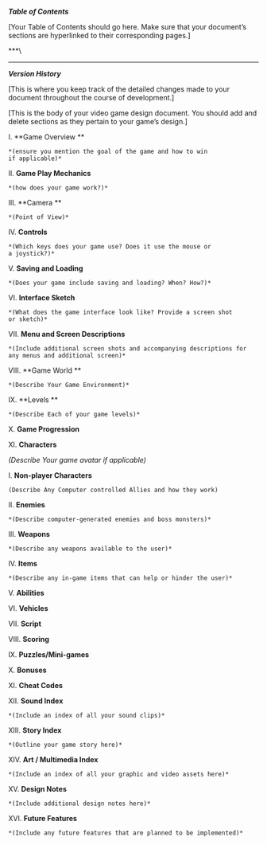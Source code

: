 ***Table of Contents***

\[Your Table of Contents should go here. Make sure that your document’s
sections are hyperlinked to their corresponding pages.\]

***\
***

***Version History***

\[This is where you keep track of the detailed changes made to your
document throughout the course of development.\]

\[This is the body of your video game design document. You should add
and delete sections as they pertain to your game’s design.\]

I.  **Game Overview **

    *(ensure you mention the goal of the game and how to win
    if applicable)*

II. **Game Play Mechanics**

    *(how does your game work?)*

III. **Camera **

    *(Point of View)*

IV. **Controls**

    *(Which keys does your game use? Does it use the mouse or
    a joystick?)*

V.  **Saving and Loading**

    *(Does your game include saving and loading? When? How?)*

VI. **Interface Sketch**

    *(What does the game interface look like? Provide a screen shot
    or sketch)*

VII. **Menu and Screen Descriptions**

    *(Include additional screen shots and accompanying descriptions for
    any menus and additional screen)*

VIII. **Game World **

    *(Describe Your Game Environment)*

IX. **Levels **

    *(Describe Each of your game levels)*

X.  **Game Progression**

XI. **Characters**

*(Describe Your game avatar if applicable)*

I.  **Non-player Characters**

    (Describe Any Computer controlled Allies and how they work)

II. **Enemies**

    *(Describe computer-generated enemies and boss monsters)*

III. **Weapons**

    *(Describe any weapons available to the user)*

IV. **Items**

    *(Describe any in-game items that can help or hinder the user)*

V.  **Abilities**

VI. **Vehicles**

VII. **Script**

VIII. **Scoring**

IX. **Puzzles/Mini-games**

X.  **Bonuses**

XI. **Cheat Codes**

XII. **Sound Index**

    *(Include an index of all your sound clips)*

XIII. **Story Index**

    *(Outline your game story here)*

XIV. **Art / Multimedia Index**

    *(Include an index of all your graphic and video assets here)*

XV. **Design Notes**

    *(Include additional design notes here)*

XVI. **Future Features**

    *(Include any future features that are planned to be implemented)*


